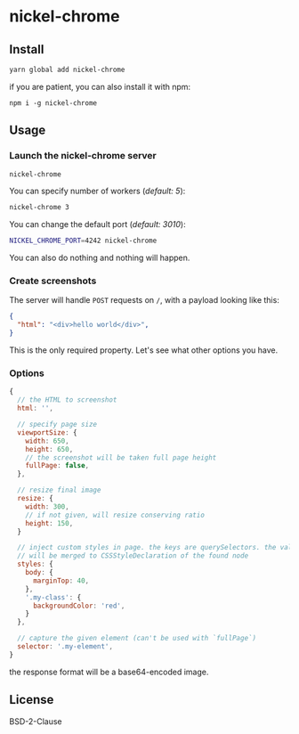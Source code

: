 # nickel-chrome

## Install

```bash
yarn global add nickel-chrome
```

if you are patient, you can also install it with npm:

```
npm i -g nickel-chrome
```

## Usage

### Launch the nickel-chrome server

```bash
nickel-chrome
```

You can specify number of workers (*default: 5*):

```bash
nickel-chrome 3
```

You can change the default port (*default: 3010*):

```bash
NICKEL_CHROME_PORT=4242 nickel-chrome
```

You can also do nothing and nothing will happen.

### Create screenshots

The server will handle `POST` requests on `/`, with a payload looking like this:

```JSON
{
  "html": "<div>hello world</div>",
}
```

This is the only required property. Let's see what other options you have.

### Options

```js
{
  // the HTML to screenshot
  html: '',

  // specify page size
  viewportSize: {
    width: 650,
    height: 650,
    // the screenshot will be taken full page height
    fullPage: false,
  },

  // resize final image
  resize: {
    width: 300,
    // if not given, will resize conserving ratio
    height: 150,
  }

  // inject custom styles in page. the keys are querySelectors. the values
  // will be merged to CSSStyleDeclaration of the found node
  styles: {
    body: {
      marginTop: 40,
    },
    '.my-class': {
      backgroundColor: 'red',
    }
  },

  // capture the given element (can't be used with `fullPage`)
  selector: '.my-element',
}
```

the response format will be a base64-encoded image.

## License

BSD-2-Clause
